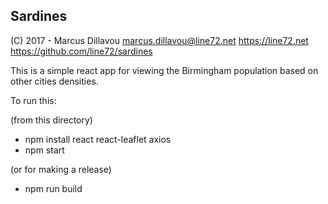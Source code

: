 ## Sardines

(C) 2017 - Marcus Dillavou <marcus.dillavou@line72.net>
https://line72.net
https://github.com/line72/sardines

This is a simple react app for viewing the Birmingham population based on other cities densities.

To run this:

(from this directory)
- npm install react react-leaflet axios
- npm start

(or for making a release)
- npm run build
